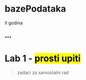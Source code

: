 # bazePodataka
II godina

<br>
***

# Lab 1 - <mark> prosti upiti <mark>

> zadaci za samostalni rad